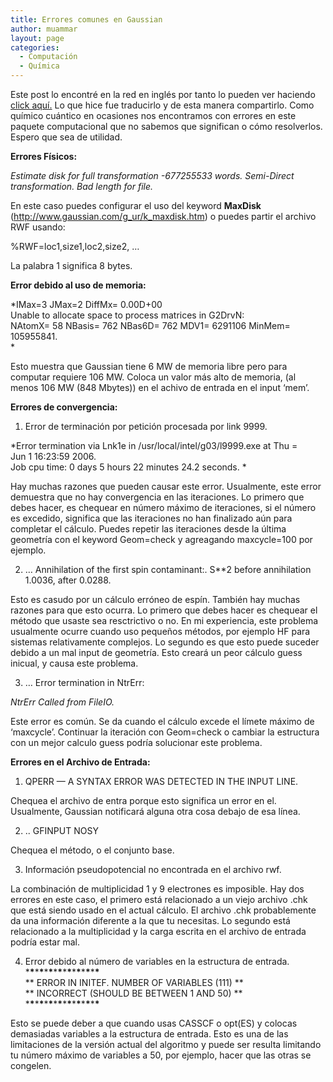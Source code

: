 ```yaml
---
title: Errores comunes en Gaussian
author: muammar
layout: page
categories:
  - Computación
  - Química
---
```

Este post lo encontré en la red en inglés por tanto lo pueden ver haciendo <a title="Common Errors in Gaussian" href="http://superbeton.wordpress.com/2007/07/08/gaussian-error-messages/" target="blank'">click aquí.</a> Lo que hice fue traducirlo y de esta manera compartirlo. Como químico cuántico en ocasiones nos encontramos con errores en este paquete computacional que no sabemos que significan o cómo resolverlos. Espero que sea de utilidad.

**Errores Físicos:**

*Estimate disk for full transformation -677255533 words. Semi-Direct transformation. Bad length for file.*

En este caso puedes configurar el uso del keyword **MaxDisk** (<a href="http://www.gaussian.com/g_ur/k_maxdisk.htm" target="blank&quot;">http://www.gaussian.com/g_ur/k_maxdisk.htm</a>) o puedes partir el archivo RWF usando:

%RWF=loc1,size1,loc2,size2, …

La palabra 1 significa 8 bytes.

**Error debido al uso de memoria:**

*IMax=3 JMax=2 DiffMx= 0.00D+00  
Unable to allocate space to process matrices in G2DrvN:  
NAtomX= 58 NBasis= 762 NBas6D= 762 MDV1= 6291106 MinMem= 105955841.  
*

Esto muestra que Gaussian tiene 6 MW de memoria libre pero para computar requiere 106 MW. Coloca un valor más alto de memoria, (al menos 106 MW (848 Mbytes)) en el achivo de entrada en el input ‘mem’.

**Errores de convergencia:**

1. Error de terminación por petición procesada por link 9999.

*Error termination via Lnk1e in /usr/local/intel/g03/l9999.exe at Thu =  
Jun 1 16:23:59 2006.  
Job cpu time: 0 days 5 hours 22 minutes 24.2 seconds. *

Hay muchas razones que pueden causar este error. Usualmente, este error demuestra que no hay convergencia en las iteraciones. Lo primero que debes hacer, es chequear en número máximo de iteraciones, si el número es excedido, significa que las iteraciones no han finalizado aún para completar el cálculo. Puedes repetir las iteraciones desde la última geometría con el keyword Geom=check y agreagando maxcycle=100 por ejemplo.

2. … Annihilation of the first spin contaminant:. S**2 before annihilation 1.0036, after 0.0288.

Esto es casudo por un cálculo erróneo de espín. También hay muchas razones para que esto ocurra. Lo primero que debes hacer es chequear el método que usaste sea resctrictivo o no. En mi experiencia, este problema usualmente ocurre cuando uso pequeños métodos, por ejemplo HF para sistemas relativamente complejos. Lo segundo es que esto puede suceder debido a un mal input de geometría. Esto creará un peor cálculo guess inicual, y causa este problema.

3. … Error termination in NtrErr:

*NtrErr Called from FileIO.*

Este error es común. Se da cuando el cálculo excede el límete máximo de ‘maxcycle’. Continuar la iteración con Geom=check o cambiar la estructura con un mejor calculo guess podría solucionar este problema.

**Errores en el Archivo de Entrada:**

1. QPERR — A SYNTAX ERROR WAS DETECTED IN THE INPUT LINE.

Chequea el archivo de entra porque esto significa un error en el. Usualmente, Gaussian notificará alguna otra cosa debajo de esa línea.

2. .. GFINPUT NOSY

Chequea el método, o el conjunto base.

3. Información pseudopotencial no encontrada en el archivo rwf.

La combinación de multiplicidad 1 y 9 electrones es imposible. Hay dos errores en este caso, el primero está relacionado a un viejo archivo .chk que está siendo usado en el actual cálculo. El archivo .chk probablemente da una información diferente a la que tu necesitas. Lo segundo está relacionado a la multiplicidad y la carga escrita en el archivo de entrada podría estar mal.

4. Error debido al número de variables en la estructura de entrada.  
\***\***\***\***\***\***\***\***\***\***\***\***\***\***\***\***  
\*\* ERROR IN INITEF. NUMBER OF VARIABLES (111) \*\*  
\*\* INCORRECT (SHOULD BE BETWEEN 1 AND 50) \*\*  
\***\***\***\***\***\***\***\***\***\***\***\***\***\***\***\***

Esto se puede deber a que cuando usas CASSCF o opt(ES) y colocas demasiadas variables a la estructura de entrada. Esto es una de las limitaciones de la versión actual del algoritmo y puede ser resulta limitando tu número máximo de variables a 50, por ejemplo, hacer que las otras se congelen.
